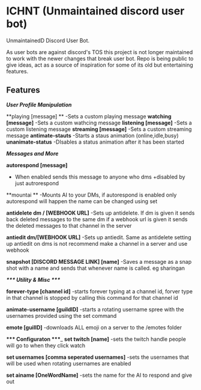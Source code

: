 # ICHNT (Unmaintained discord user bot)

UnmaintainedD Discord User Bot.  

As user bots are against discord's TOS this project is not longer maintained to work with the newer changes that break user bot. Repo is being public to give ideas, act as a source of inspiration for some of its old but entertaining features.


## Features 


__***User Profile Manipulation***__

**playing [message] ** 
-Sets a custom playing message
**watching [message]**
-Sets a custom wathcing message
**listening [message]**
-Sets a custom listening message 
**streaming [message]**
-Sets a custom streaming message
**antimate-stauts**
-Starts a staus animation (online,idle,busy)
**unanimate-status**
-DIsables a status animation after it has been started


__***Messages and More***__

**autorespond [message]**
- When enabled  sends this message to anyone who dms
+disabled by just autrorespond

**mountai **
-Mounts AI to your DMs, if autorespond is enabled only autorespond will happen
the name can be changed using set

**antidelete dm / [WEBHOOK URL]**
-Sets up antidelete. If dm is given it sends back deleted messages to the same dm if a webhook url is given it sends the deleted messages to that channel in the server

**antiedit dm/[WEBHOOK URL]**
-Sets up antiedit. Same as antidelete setting up antiedit on dms is not recommend make a channel in a server and use webhook

**snapshot [DISCORD MESSAGE LINK] [name]**
-Saves a message as a snap shot with a name and sends that whenever name is called. eg sharingan

___*** Utility & Misc ***___

**forever-type [channel id]** 
-starts forever typing at a channel id, forver type in that channel is stopped by calling this command for that channel id

**animate-username [guildID]**
-starts a rotating username spree with the usernames provided using the set command

**emote [guilID]**
-downloads ALL emoji on a server to the /emotes folder

__*** Configuraton ***___
**set twitch [name]**
-sets the twitch handle people will go to when they click watch

**set usernames [comma seperated usernames]**
-sets the usernames that will be used when rotating usernames are enabled

**set ainame [OneWordName]**
-sets the name for the AI to respond and give out
